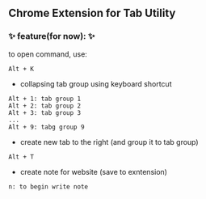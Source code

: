 ## Chrome Extension for Tab Utility

### ✨ feature(for now): ✨

to open command, use:

```
Alt + K
```

- collapsing tab group using keyboard shortcut

```
Alt + 1: tab group 1
Alt + 2: tab group 2
Alt + 3: tab group 3
...
Alt + 9: tabg group 9
```

- create new tab to the right (and group it to tab group)

```
Alt + T
```

- create note for website (save to exntension)

```
n: to begin write note
```
